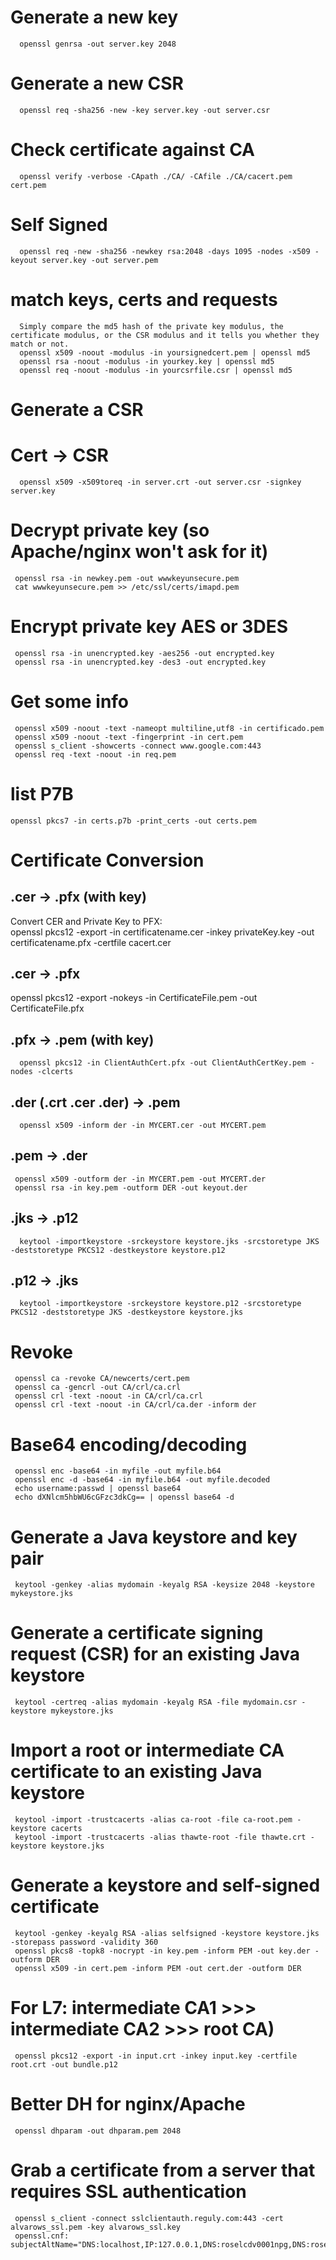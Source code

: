 # Generate a new key
      openssl genrsa -out server.key 2048

# Generate a new CSR
      openssl req -sha256 -new -key server.key -out server.csr

# Check certificate against CA
      openssl verify -verbose -CApath ./CA/ -CAfile ./CA/cacert.pem cert.pem

# Self Signed
      openssl req -new -sha256 -newkey rsa:2048 -days 1095 -nodes -x509 -keyout server.key -out server.pem

# match keys, certs and requests

      Simply compare the md5 hash of the private key modulus, the certificate modulus, or the CSR modulus and it tells you whether they match or not.
      openssl x509 -noout -modulus -in yoursignedcert.pem | openssl md5
      openssl rsa -noout -modulus -in yourkey.key | openssl md5
      openssl req -noout -modulus -in yourcsrfile.csr | openssl md5

# Generate a CSR


# Cert -> CSR
      openssl x509 -x509toreq -in server.crt -out server.csr -signkey server.key

# Decrypt private key (so Apache/nginx won't ask for it)
     openssl rsa -in newkey.pem -out wwwkeyunsecure.pem
     cat wwwkeyunsecure.pem >> /etc/ssl/certs/imapd.pem

# Encrypt private key AES or 3DES
     openssl rsa -in unencrypted.key -aes256 -out encrypted.key
     openssl rsa -in unencrypted.key -des3 -out encrypted.key

# Get some info
     openssl x509 -noout -text -nameopt multiline,utf8 -in certificado.pem
     openssl x509 -noout -text -fingerprint -in cert.pem
     openssl s_client -showcerts -connect www.google.com:443
     openssl req -text -noout -in req.pem

# list P7B
    openssl pkcs7 -in certs.p7b -print_certs -out certs.pem
# Certificate Conversion
## .cer -> .pfx (with key)
Convert CER and Private Key to PFX:    
      openssl pkcs12 -export -in certificatename.cer -inkey privateKey.key -out certificatename.pfx -certfile cacert.cer

## .cer -> .pfx
openssl pkcs12 -export -nokeys -in CertificateFile.pem -out CertificateFile.pfx


## .pfx -> .pem (with key)
      openssl pkcs12 -in ClientAuthCert.pfx -out ClientAuthCertKey.pem -nodes -clcerts

## .der (.crt .cer .der) -> .pem
      openssl x509 -inform der -in MYCERT.cer -out MYCERT.pem

## .pem -> .der
     openssl x509 -outform der -in MYCERT.pem -out MYCERT.der
     openssl rsa -in key.pem -outform DER -out keyout.der

## .jks -> .p12
      keytool -importkeystore -srckeystore keystore.jks -srcstoretype JKS -deststoretype PKCS12 -destkeystore keystore.p12

## .p12 -> .jks
      keytool -importkeystore -srckeystore keystore.p12 -srcstoretype PKCS12 -deststoretype JKS -destkeystore keystore.jks

# Revoke
     openssl ca -revoke CA/newcerts/cert.pem
     openssl ca -gencrl -out CA/crl/ca.crl
     openssl crl -text -noout -in CA/crl/ca.crl
     openssl crl -text -noout -in CA/crl/ca.der -inform der

# Base64 encoding/decoding
     openssl enc -base64 -in myfile -out myfile.b64
     openssl enc -d -base64 -in myfile.b64 -out myfile.decoded
     echo username:passwd | openssl base64
     echo dXNlcm5hbWU6cGFzc3dkCg== | openssl base64 -d
# Generate a Java keystore and key pair
     keytool -genkey -alias mydomain -keyalg RSA -keysize 2048 -keystore mykeystore.jks

# Generate a certificate signing request (CSR) for an existing Java keystore
     keytool -certreq -alias mydomain -keyalg RSA -file mydomain.csr -keystore mykeystore.jks

# Import a root or intermediate CA certificate to an existing Java keystore
     keytool -import -trustcacerts -alias ca-root -file ca-root.pem -keystore cacerts
     keytool -import -trustcacerts -alias thawte-root -file thawte.crt -keystore keystore.jks

# Generate a keystore and self-signed certificate
     keytool -genkey -keyalg RSA -alias selfsigned -keystore keystore.jks -storepass password -validity 360
     openssl pkcs8 -topk8 -nocrypt -in key.pem -inform PEM -out key.der -outform DER
     openssl x509 -in cert.pem -inform PEM -out cert.der -outform DER

# For L7: intermediate CA1 >>> intermediate CA2 >>> root CA)
     openssl pkcs12 -export -in input.crt -inkey input.key -certfile root.crt -out bundle.p12

# Better DH for nginx/Apache
     openssl dhparam -out dhparam.pem 2048

# Grab a certificate from a server that requires SSL authentication
     openssl s_client -connect sslclientauth.reguly.com:443 -cert alvarows_ssl.pem -key alvarows_ssl.key
     openssl.cnf: subjectAltName="DNS:localhost,IP:127.0.0.1,DNS:roselcdv0001npg,DNS:roselcdv0001npg.local
